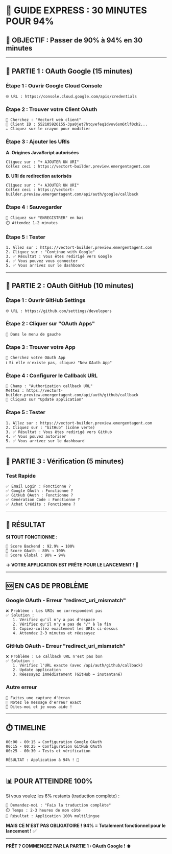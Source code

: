 # 🚀 GUIDE EXPRESS : 30 MINUTES POUR 94%

## 🎯 OBJECTIF : Passer de 90% à 94% en 30 minutes

---

## 📍 PARTIE 1 : OAuth Google (15 minutes)

### Étape 1 : Ouvrir Google Cloud Console
```
🌐 URL : https://console.cloud.google.com/apis/credentials
```

### Étape 2 : Trouver votre Client OAuth
```
👀 Cherchez : "Vectort web client"
📝 Client ID : 552105926155-3pa0jet7htqvefeq1dvov6sm6tlf0ch2...
✏️ Cliquez sur le crayon pour modifier
```

### Étape 3 : Ajouter les URIs

**A. Origines JavaScript autorisées**
```
Cliquez sur : "+ AJOUTER UN URI"
Collez ceci : https://vectort-builder.preview.emergentagent.com
```

**B. URI de redirection autorisés**
```
Cliquez sur : "+ AJOUTER UN URI"
Collez ceci : https://vectort-builder.preview.emergentagent.com/api/auth/google/callback
```

### Étape 4 : Sauvegarder
```
💾 Cliquez sur "ENREGISTRER" en bas
⏱️ Attendez 1-2 minutes
```

### Étape 5 : Tester
```
1. Allez sur : https://vectort-builder.preview.emergentagent.com
2. Cliquez sur : "Continue with Google"
3. ✅ Résultat : Vous êtes redirigé vers Google
4. ✅ Vous pouvez vous connecter
5. ✅ Vous arrivez sur le dashboard
```

---

## 📍 PARTIE 2 : OAuth GitHub (10 minutes)

### Étape 1 : Ouvrir GitHub Settings
```
🌐 URL : https://github.com/settings/developers
```

### Étape 2 : Cliquer sur "OAuth Apps"
```
📱 Dans le menu de gauche
```

### Étape 3 : Trouver votre App
```
👀 Cherchez votre OAuth App
ℹ️ Si elle n'existe pas, cliquez "New OAuth App"
```

### Étape 4 : Configurer le Callback URL
```
📝 Champ : "Authorization callback URL"
Mettez : https://vectort-builder.preview.emergentagent.com/api/auth/github/callback
💾 Cliquez sur "Update application"
```

### Étape 5 : Tester
```
1. Allez sur : https://vectort-builder.preview.emergentagent.com
2. Cliquez sur : "GitHub" (icône verte)
3. ✅ Résultat : Vous êtes redirigé vers GitHub
4. ✅ Vous pouvez autoriser
5. ✅ Vous arrivez sur le dashboard
```

---

## 📍 PARTIE 3 : Vérification (5 minutes)

### Test Rapide
```
✅ Email Login : Fonctionne ?
✅ Google OAuth : Fonctionne ?
✅ GitHub OAuth : Fonctionne ?
✅ Génération Code : Fonctionne ?
✅ Achat Crédits : Fonctionne ?
```

---

## 🎉 RÉSULTAT

**SI TOUT FONCTIONNE** :
```
🎯 Score Backend : 92.9% → 100%
🎯 Score OAuth : 80% → 100%
🎯 Score Global : 90% → 94%
```

**→ VOTRE APPLICATION EST PRÊTE POUR LE LANCEMENT ! 🚀**

---

## 🆘 EN CAS DE PROBLÈME

### Google OAuth - Erreur "redirect_uri_mismatch"
```
❌ Problème : Les URIs ne correspondent pas
✅ Solution : 
   1. Vérifiez qu'il n'y a pas d'espace
   2. Vérifiez qu'il n'y a pas de "/" à la fin
   3. Copiez-collez exactement les URIs ci-dessus
   4. Attendez 2-3 minutes et réessayez
```

### GitHub OAuth - Erreur "redirect_uri_mismatch"
```
❌ Problème : Le callback URL n'est pas bon
✅ Solution :
   1. Vérifiez l'URL exacte (avec /api/auth/github/callback)
   2. Update application
   3. Réessayez immédiatement (GitHub = instantané)
```

### Autre erreur
```
📸 Faites une capture d'écran
📝 Notez le message d'erreur exact
💬 Dites-moi et je vous aide !
```

---

## ⏱️ TIMELINE

```
00:00 - 00:15 → Configuration Google OAuth
00:15 - 00:25 → Configuration GitHub OAuth  
00:25 - 00:30 → Tests et vérification

RÉSULTAT : Application à 94% ! 🎉
```

---

## 📊 POUR ATTEINDRE 100%

Si vous voulez les 6% restants (traduction complète) :
```
📝 Demandez-moi : "Fais la traduction complète"
⏱️ Temps : 2-3 heures de mon côté
🎯 Résultat : Application 100% multilingue
```

**MAIS CE N'EST PAS OBLIGATOIRE !**
**94% = Totalement fonctionnel pour le lancement !** ✅

---

**PRÊT ? COMMENCEZ PAR LA PARTIE 1 : OAuth Google ! ⬆️**

